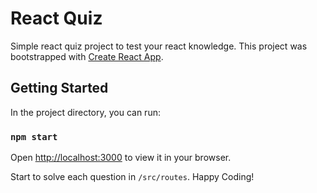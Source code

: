 # React Quiz

Simple react quiz project to test your react knowledge. This project was bootstrapped with [Create React App](https://github.com/facebook/create-react-app).

## Getting Started

In the project directory, you can run:

### `npm start`

Open [http://localhost:3000](http://localhost:3000) to view it in your browser.

Start to solve each question in `/src/routes`. Happy Coding!